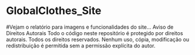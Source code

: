# GlobalClothes_Site
 
#Vejam o relatório para imagens e funcionalidades do site...
Aviso de Direitos Autorais
Todo o código neste repositório é protegido por direitos autorais. Todos os direitos reservados. Nenhum uso, cópia, modificação ou redistribuição é permitida sem a permissão explícita do autor.
